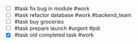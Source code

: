- [ ] #task fix bug in module #work
- [ ] #task refactor database #work #backend_team
- [ ] #task buy groceries
- [ ] #task prepare launch #urgent #pdi
- [X] #task old completed task #work